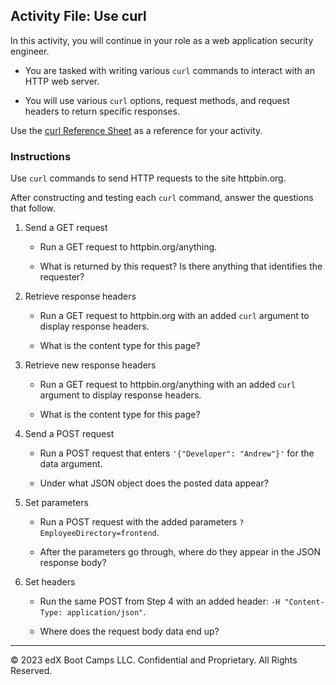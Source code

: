 ## Activity File: Use curl

In this activity, you will continue in your role as a web application security engineer.

- You are tasked with writing various `curl` commands to interact with an HTTP web server. 

- You will use various `curl` options, request methods, and request headers to return specific responses.

Use the [curl Reference Sheet](https://docs.google.com/document/d/18IkhxEUQ9-eyEH8JhWFaQf5zhM5HzFv8YVCHS0c42Gw/edit?usp=sharing) as a reference for your activity.

### Instructions

Use `curl` commands to send HTTP requests to the site httpbin.org.

After constructing and testing each `curl` command, answer the questions that follow.

1. Send a GET request

    - Run a GET request to httpbin.org/anything.

    - What is returned by this request? Is there anything that identifies the requester?

2. Retrieve response headers

    - Run a GET request to httpbin.org with an added `curl` argument to display response headers.

    - What is the content type for this page?

3. Retrieve new response headers

    - Run a GET request to httpbin.org/anything with an added `curl` argument to display response headers.

    - What is the content type for this page?

4. Send a POST request

    - Run a POST request that enters `'{"Developer": "Andrew"}'` for the data argument.
    
   - Under what JSON object does the posted data appear?

5. Set parameters

    - Run a POST request with the added parameters `?EmployeeDirectory=frontend`.

    - After the parameters go through, where do they appear in the JSON response body?

6. Set headers

    - Run the same POST from Step 4 with an added header: `-H "Content-Type: application/json"`.

    - Where does the request body data end up?

---
&copy; 2023 edX Boot Camps LLC. Confidential and Proprietary. All Rights Reserved. 
